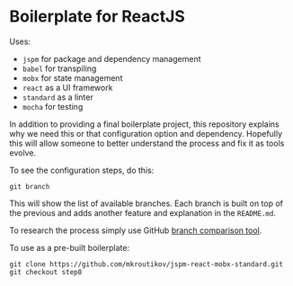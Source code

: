 # Boilerplate for ReactJS

Uses:
* `jspm` for package and dependency management
* `babel` for transpiling
* `mobx` for state management
* `react` as a UI framework
* `standard` as a linter
* `mocha` for testing

In addition to providing a final boilerplate project, this repository explains why we need this or that
configuration option and dependency. Hopefully this will allow someone to better understand the process
and fix it as tools evolve.

To see the configuration steps, do this:
```
git branch
```
This will show the list of available branches. Each branch is built on top of the previous and adds another feature and explanation in the `README.md`.

To research the process simply use GitHub [branch comparison tool](https://github.com/mkroutikov/jspm-react-mobx-standard/compare/step7...step8?expand=1).

To use as a pre-built boilerplate:
```
git clone https://github.com/mkroutikov/jspm-react-mobx-standard.git
git checkout step8
```
